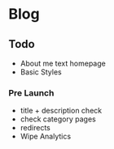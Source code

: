 # Blog

## Todo

- About me text homepage
- Basic Styles

### Pre Launch

- title + description check
- check category pages
- redirects
- Wipe Analytics
